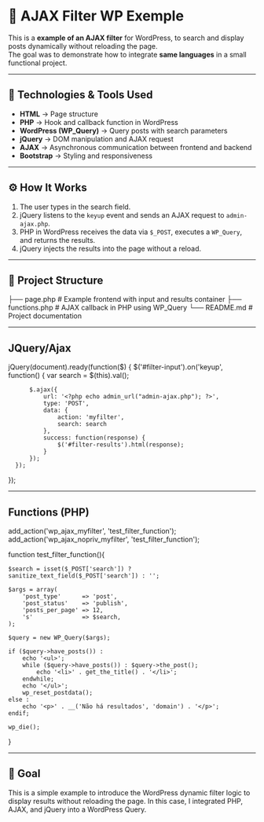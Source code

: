 # 🔎 AJAX Filter WP Exemple

This is a **example of an AJAX filter** for WordPress, to search and display posts dynamically without reloading the page.  
The goal was to demonstrate how to integrate **same languages** in a small functional project.

---

## 🚀 Technologies & Tools Used

- **HTML** → Page structure  
- **PHP** → Hook and callback function in WordPress  
- **WordPress (WP_Query)** → Query posts with search parameters  
- **jQuery** → DOM manipulation and AJAX request  
- **AJAX** → Asynchronous communication between frontend and backend  
- **Bootstrap** → Styling and responsiveness  

---

## ⚙️ How It Works

1. The user types in the search field.  
2. jQuery listens to the `keyup` event and sends an AJAX request to `admin-ajax.php`.  
3. PHP in WordPress receives the data via `$_POST`, executes a `WP_Query`, and returns the results.  
4. jQuery injects the results into the page without a reload.  

---

## 📂 Project Structure

├── page.php # Example frontend with input and results container
├── functions.php # AJAX callback in PHP using WP_Query
└── README.md # Project documentation

---

## JQuery/Ajax
jQuery(document).ready(function($) {
      $('#filter-input').on('keyup', function() {
          var search = $(this).val();

          $.ajax({
              url: '<?php echo admin_url("admin-ajax.php"); ?>',
              type: 'POST',
              data: {
                  action: 'myfilter',
                  search: search
              },
              success: function(response) {
                  $('#filter-results').html(response);
              }
          });
      });
  });

---

## Functions (PHP)
add_action('wp_ajax_myfilter', 'test_filter_function');
add_action('wp_ajax_nopriv_myfilter', 'test_filter_function');

function test_filter_function(){

    $search = isset($_POST['search']) ? sanitize_text_field($_POST['search']) : '';

    $args = array(
        'post_type'      => 'post',
        'post_status'    => 'publish',
        'posts_per_page' => 12,
        's'              => $search,
    );

    $query = new WP_Query($args);

    if ($query->have_posts()) :
        echo '<ul>';
        while ($query->have_posts()) : $query->the_post();
            echo '<li>' . get_the_title() . '</li>';
        endwhile;
        echo '</ul>';
        wp_reset_postdata();
    else :
        echo '<p>' . __('Não há resultados', 'domain') . '</p>';
    endif;

    wp_die();
}
   
---

## 🎯 Goal
This is a simple example to introduce the WordPress dynamic filter logic to display results without reloading the page. In this case, I integrated PHP, AJAX, and jQuery into a WordPress Query.
    

